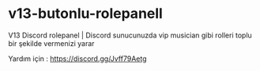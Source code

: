 # v13-butonlu-rolepanell
V13 Discord rolepanel | Discord sunucunuzda vip musician gibi rolleri toplu bir şekilde vermenizi yarar

Yardım için : https://discord.gg/Jvff79Aetg
